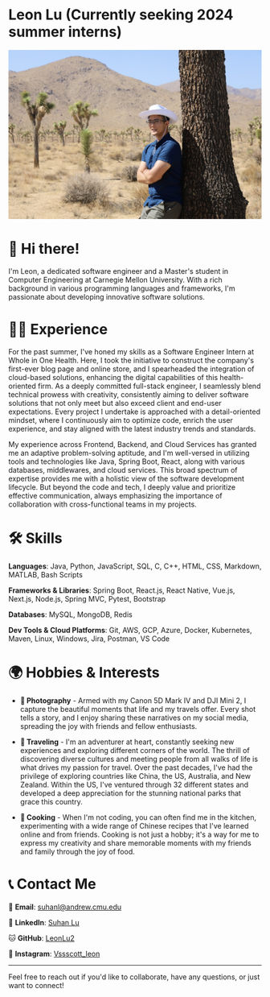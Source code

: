 <p align="center">
  <h1>Leon Lu (Currently seeking 2024 summer interns)</h1>
  <img src="https://github.com/LeonLu2/LeonLu2/blob/main/profile%20photo.jpg" width="600">
</p>

# 👋 Hi there!


I'm Leon, a dedicated software engineer and a Master's student in Computer Engineering at Carnegie Mellon University. With a rich background in various programming languages and frameworks, I'm passionate about developing innovative software solutions.


# 👨‍💻 Experience

For the past summer, I've honed my skills as a Software Engineer Intern at Whole in One Health. Here, I took the initiative to construct the company's first-ever blog page and online store, and I spearheaded the integration of cloud-based solutions, enhancing the digital capabilities of this health-oriented firm. As a deeply committed full-stack engineer, I seamlessly blend technical prowess with creativity, consistently aiming to deliver software solutions that not only meet but also exceed client and end-user expectations. Every project I undertake is approached with a detail-oriented mindset, where I continuously aim to optimize code, enrich the user experience, and stay aligned with the latest industry trends and standards. 

My experience across Frontend, Backend, and Cloud Services has granted me an adaptive problem-solving aptitude, and I'm well-versed in utilizing tools and technologies like Java, Spring Boot, React, along with various databases, middlewares, and cloud services. This broad spectrum of expertise provides me with a holistic view of the software development lifecycle. But beyond the code and tech, I deeply value and prioritize effective communication, always emphasizing the importance of collaboration with cross-functional teams in my projects.




# 🛠️ Skills

**Languages**: Java, Python, JavaScript, SQL, C, C++, HTML, CSS, Markdown, MATLAB, Bash Scripts  

**Frameworks & Libraries**: Spring Boot, React.js, React Native, Vue.js, Next.js, Node.js, Spring MVC, Pytest, Bootstrap  

**Databases**: MySQL, MongoDB, Redis  

**Dev Tools & Cloud Platforms**: Git, AWS, GCP, Azure, Docker, Kubernetes, Maven, Linux, Windows, Jira, Postman, VS Code




# 🌍 Hobbies & Interests

- **📸 Photography** - Armed with my Canon 5D Mark IV and DJI Mini 2, I capture the beautiful moments that life and my travels offer. Every shot tells a story, and I enjoy sharing these narratives on my social media, spreading the joy with friends and fellow enthusiasts.

- **🚙 Traveling** - I'm an adventurer at heart, constantly seeking new experiences and exploring different corners of the world. The thrill of discovering diverse cultures and meeting people from all walks of life is what drives my passion for travel. Over the past decades, I've had the privilege of exploring countries like China, the US, Australia, and New Zealand. Within the US, I've ventured through 32 different states and developed a deep appreciation for the stunning national parks that grace this country.

- **🍲 Cooking** - When I'm not coding, you can often find me in the kitchen, experimenting with a wide range of Chinese recipes that I've learned online and from friends. Cooking is not just a hobby; it's a way for me to express my creativity and share memorable moments with my friends and family through the joy of food.




# 📞 Contact Me

📧 **Email**: [suhanl@andrew.cmu.edu](mailto:suhanl@andrew.cmu.edu)  

🔗 **LinkedIn**: [Suhan Lu](https://www.linkedin.com/in/suhan-lu37/)  

🐱 **GitHub**: [LeonLu2](https://github.com/LeonLu2)

🚀 **Instagram**: [Vssscott_leon](https://www.instagram.com/vssscott_leon/)


---

Feel free to reach out if you'd like to collaborate, have any questions, or just want to connect!



<!--
**LeonLu2/LeonLu2** is a ✨ _special_ ✨ repository because its `README.md` (this file) appears on your GitHub profile.

Here are some ideas to get you started:

- 🔭 I’m currently working on ...
- 🌱 I’m currently learning ...
- 👯 I’m looking to collaborate on ...
- 🤔 I’m looking for help with ...
- 💬 Ask me about ...
- 📫 How to reach me: ...
- 😄 Pronouns: ...
- ⚡ Fun fact: ...
-->
